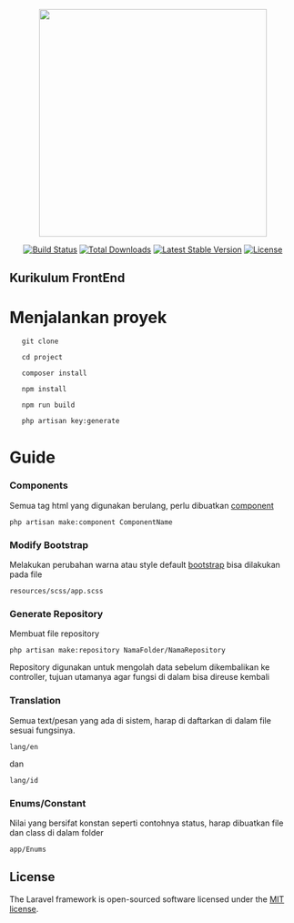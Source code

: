 <p align="center"><a href="https://laravel.com" target="_blank"><img src="https://raw.githubusercontent.com/laravel/art/master/logo-lockup/5%20SVG/2%20CMYK/1%20Full%20Color/laravel-logolockup-cmyk-red.svg" width="400"></a></p>

<p align="center">
<a href="https://travis-ci.org/laravel/framework"><img src="https://travis-ci.org/laravel/framework.svg" alt="Build Status"></a>
<a href="https://packagist.org/packages/laravel/framework"><img src="https://img.shields.io/packagist/dt/laravel/framework" alt="Total Downloads"></a>
<a href="https://packagist.org/packages/laravel/framework"><img src="https://img.shields.io/packagist/v/laravel/framework" alt="Latest Stable Version"></a>
<a href="https://packagist.org/packages/laravel/framework"><img src="https://img.shields.io/packagist/l/laravel/framework" alt="License"></a>
</p>

## Kurikulum FrontEnd

# Menjalankan proyek

```
   git clone 
```
```
   cd project
```
```
   composer install
```
```
   npm install
```
```
   npm run build
```
```
   php artisan key:generate
```

# Guide

### Components

Semua tag html yang digunakan berulang, perlu dibuatkan [component](https://laravel.com/docs/10.x/blade#components) 
```
php artisan make:component ComponentName
```

### Modify Bootstrap
Melakukan perubahan warna atau style default [bootstrap](https://getbootstrap.com/docs/5.3/customize/overview/) bisa dilakukan pada file 
```
resources/scss/app.scss
```

### Generate Repository

Membuat file repository
```
php artisan make:repository NamaFolder/NamaRepository
```
Repository digunakan untuk mengolah data sebelum dikembalikan ke controller, tujuan utamanya agar fungsi di dalam bisa direuse kembali

### Translation

Semua text/pesan yang ada di sistem, harap di daftarkan di dalam file sesuai fungsinya.
```
lang/en
```
dan
```
lang/id
```

### Enums/Constant

Nilai yang bersifat konstan seperti contohnya status, harap dibuatkan file dan class di dalam folder
```
app/Enums
```

## License

The Laravel framework is open-sourced software licensed under the [MIT license](https://opensource.org/licenses/MIT).